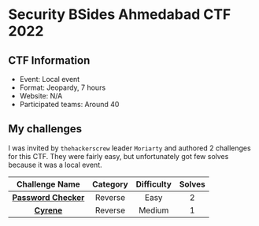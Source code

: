 # Security BSides Ahmedabad CTF 2022

## CTF Information

- Event: Local event
- Format: Jeopardy, 7 hours
- Website: N/A
- Participated teams: Around 40

## My challenges

I was invited by `thehackerscrew` leader `Moriarty` and authored 2 challenges for this CTF. They were fairly easy, but unfortunately got few solves because it was a local event.

| Challenge Name                                                        | Category  | Difficulty | Solves |
| :--------------: | :----------: |  :------:  | :----: |
| [**Password Checker**](./Reverse/Password%20Checker/)                 | Reverse   | Easy       |  2     |
| [**Cyrene**](./Reverse/Cyrene/)                                       | Reverse   | Medium     |  1     |